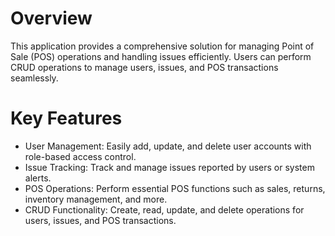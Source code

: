 # Overview
This application provides a comprehensive solution for managing Point of Sale (POS) operations and handling issues efficiently. 
Users can perform CRUD operations to manage users, issues, and POS transactions seamlessly.

# Key Features
<ul>
  <li>User Management: Easily add, update, and delete user accounts with role-based access control.</li>
<li>Issue Tracking: Track and manage issues reported by users or system alerts.</li>
<li>POS Operations: Perform essential POS functions such as sales, returns, inventory management, and more.</li>
<li>CRUD Functionality: Create, read, update, and delete operations for users, issues, and POS transactions.</li>
</ul>

